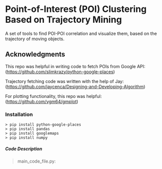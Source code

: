 # Point-of-Interest (POI) Clustering Based on Trajectory Mining 
A set of tools to find POI-POI correlation and visualize them, based on the trajectory of moving objects. 

## Acknowledgments
This repo was helpful in writing code to fetch POIs from Google API: (https://github.com/slimkrazy/python-google-places)

Trajectory fetching code was written with the help of Jay: (https://github.com/jaycenca/Designing-and-Developing-Algorithm)

For plotting functionality, this repo was helpful: (https://github.com/vgm64/gmplot)


### Installation
```
> pip install python-google-places
> pip install pandas
> pip install googlemaps
> pip install numpy
```

##### Code Description

> main_code_file.py: 
